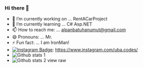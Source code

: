 ### Hi there 👋
- 🔭 I’m currently working on ... RentACarProject
- 🌱 I’m currently learning ... C# Asp.NET
- 📫 How to reach me: ... alpanbatuhanumut@gmail.com
- 😄 Pronouns: ... Mr.
- ⚡ Fun fact: ... I am IronMan! 
- [![Instagram Badge](https://img.shields.io/badge/-Instagram-C13584?style=flat-quare&labelColor=C13584&logo=instagram&logoColor=white&link=link)](link): https://www.instagram.com/uba.codes/
- ![Github stats 1](https://github-readme-stats.vercel.app/api?username=kullanıcıadınız&show_icons=true&theme=gradient)
- ![Github stats 2](https://github-readme-stats.vercel.app/api?username=kullanıcıadınız&show_icons=true&theme=radical)
view raw
